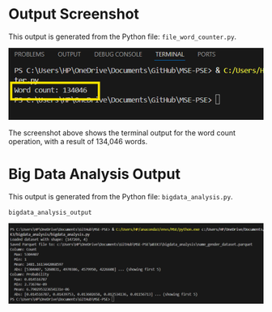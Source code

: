 # Output Screenshot

This output is generated from the Python file: `file_word_counter.py`.

![Word Count Output](word_count_output.png)

The screenshot above shows the terminal output for the word count operation, with a result of 134,046 words.

# Big Data Analysis Output

This output is generated from the Python file: `bigdata_analysis.py`.

```
bigdata_analysis_output
```

![Big Data Analysis Output](bigdata_analysis_output.png)
